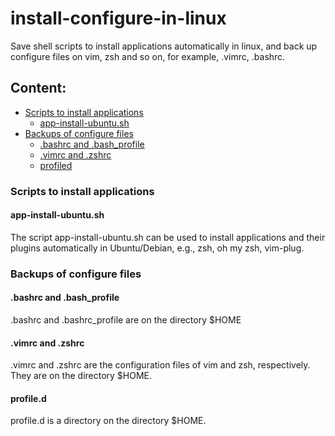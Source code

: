 # install-configure-in-linux
Save shell scripts to install applications automatically in linux, and back up configure files on vim, zsh and so on, for example, .vimrc, .bashrc. 
## Content:
- [Scripts to install applications](#Scripts-to-install-applications)
  - [app-install-ubuntu.sh](#app-install-ubuntu.sh-1)
- [Backups of configure files](#Backups-of-configure-files)
  - [.bashrc and .bash_profile](#.bashrc-and-.bash_profile)
  - [.vimrc and .zshrc](#.vimrc-and-.zshrc)
  - [profiled](#profiled1)

### Scripts to install applications
#### app-install-ubuntu.sh
The script app-install-ubuntu.sh can be used to install applications and their plugins automatically in Ubuntu/Debian, e.g., zsh, oh my zsh, vim-plug.  

### Backups of configure files
#### .bashrc and .bash_profile
.bashrc and .bashrc_profile are on the directory $HOME
#### .vimrc and .zshrc
.vimrc and .zshrc are the configuration files of vim and zsh, respectively. They are on the directory $HOME.
#### profile.d
profile.d is a directory on the directory $HOME. 
